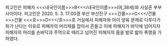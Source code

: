 피고인은 피해자 <<<내국인이름>>>B<<</내국인이름>>>(여,38세)와 사실혼 부부 사이이다.
피고인은 2020. 5. 3. 17:00경 부산 부산진구 <<<건물>>>C<<</건물>>>건물 <<<호>>>D<<</호>>>호 거실에서 피해자와 아이 양육 문제로 다투다가 화가 난다는 이유로 피해자의 머리채를 잡아서 흔들고 이에 피해자가 바닥에 넘어지자 피해자의 머리를 손바닥과 주먹으로 때리고 넘어진 피해자의 몸을 발로 밟아 폭행을 가하였다.
